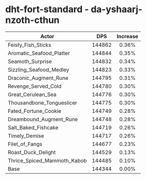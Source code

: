 # dht-fort-standard - da-yshaarj-nzoth-cthun
| Actor | DPS | Increase |
|---|:---:|:---:|
|Feisty_Fish_Sticks|144862|0.36%|
|Aromatic_Seafood_Platter|144844|0.35%|
|Seamoth_Surprise|144832|0.34%|
|Sizzling_Seafood_Medley|144823|0.33%|
|Draconic_Augment_Rune|144795|0.31%|
|Revenge_Served_Cold|144780|0.30%|
|Great_Cerulean_Sea|144776|0.30%|
|Thousandbone_Tongueslicer|144775|0.30%|
|Fated_Fortune_Cookie|144749|0.28%|
|Dreambound_Augment_Rune|144748|0.28%|
|Salt_Baked_Fishcake|144719|0.26%|
|Timely_Demise|144717|0.26%|
|Filet_of_Fangs|144677|0.23%|
|Roast_Duck_Delight|144529|0.13%|
|Thrice_Spiced_Mammoth_Kabob|144485|0.10%|
|Base|144344|0.00%|
